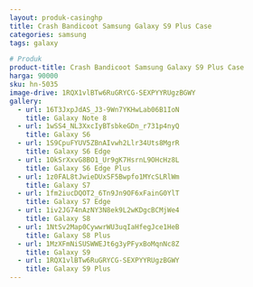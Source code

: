 ```yaml
---
layout: produk-casinghp
title: Crash Bandicoot Samsung Galaxy S9 Plus Case
categories: samsung
tags: galaxy

# Produk
product-title: Crash Bandicoot Samsung Galaxy S9 Plus Case
harga: 90000
sku: hn-5035
image-drive: 1RQX1vlBTw6RuGRYCG-SEXPYYRUgzBGWY
gallery:
  - url: 16T3JxpJdAS_J3-9Wn7YKHwLab06B1IoN
    title: Galaxy Note 8
  - url: 1wSS4_NL3XxcIyBTsbkeGDn_r731p4nyQ
    title: Galaxy S6
  - url: 1S9CpuFYUV5ZBnAIvwh2Llr34Uts8MgrR
    title: Galaxy S6 Edge
  - url: 1OkSrXxvG8BO1_Ur9gK7HsrnL9OHcHz8L
    title: Galaxy S6 Edge Plus
  - url: 1z0FAL8tJwieDUxSF5Bwpfo1MYcSLRlWm
    title: Galaxy S7
  - url: 1fm2iucDQOT2_6Tn9Jn9OF6xFainG0YlT
    title: Galaxy S7 Edge
  - url: 1iv2JG74nAzNY3N8ek9L2wKDgcBCMjWe4
    title: Galaxy S8
  - url: 1NtSv2Map0CywwrWU3uqIaHfegJce1HeB
    title: Galaxy S8 Plus
  - url: 1MzXFmNiSUSWWEJt6g3yPFyxBoMqnNc8Z
    title: Galaxy S9
  - url: 1RQX1vlBTw6RuGRYCG-SEXPYYRUgzBGWY
    title: Galaxy S9 Plus
---
```

